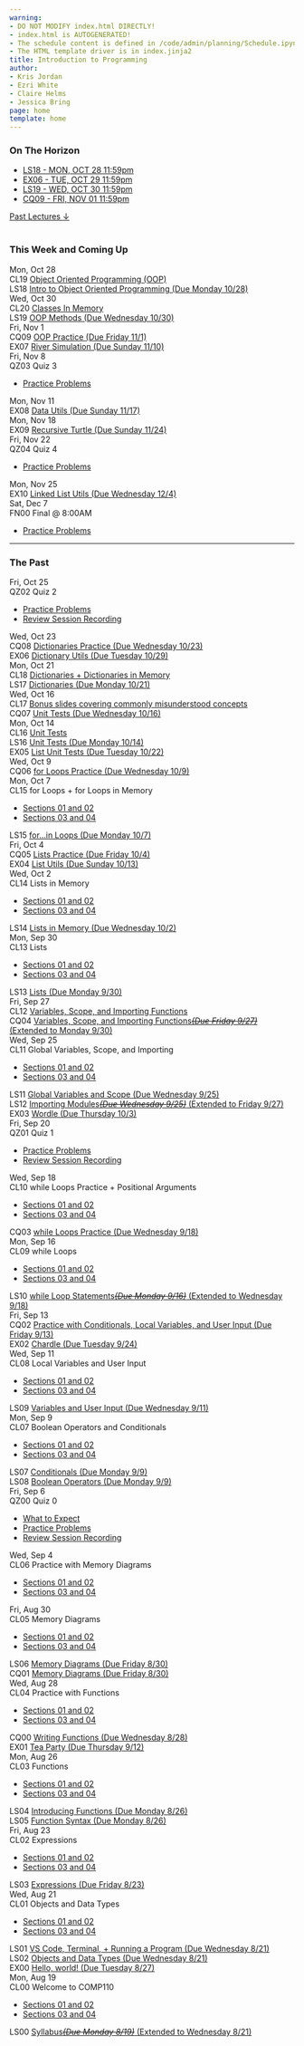 ```yaml
---
warning:
- DO NOT MODIFY index.html DIRECTLY!
- index.html is AUTOGENERATED! 
- The schedule content is defined in /code/admin/planning/Schedule.ipynb
- The HTML template driver is in index.jinja2
title: Introduction to Programming
author:
- Kris Jordan
- Ezri White
- Claire Helms
- Jessica Bring
page: home
template: home
---
```


<div class="link-page pt-4">
<div class="row">

<!-- Horizon Box/Column -->
<div class="col-lg-4 col-md-12 col-md-1 order-lg-3 pt-5"> 
<div class="horizon-box mb-3">
<h3 class="header text-center pt-2">On The Horizon</h3><ul class="list-unstyled d-flexpx-sm-5 px-md-5 px-lg-0 flex-wrap justify-content-center justify-content-md-between justify-content-lg-center align-items-center"><li class="horizon-item"><a href="https://www.gradescope.com/">LS18 - MON, OCT 28 11:59pm</a></li><li class="horizon-item"><a href="/exercises/dict-utils.html">EX06 - TUE, OCT 29 11:59pm</a></li><li class="horizon-item"><a href="https://www.gradescope.com/">LS19 - WED, OCT 30 11:59pm</a></li><li class="horizon-item"><a href="/cqs/oop-mutable.html">CQ09 - FRI, NOV 01 11:59pm</a></li></ul></div>
<div class="past-link">
<a href="#past">
<div class="past-btn">
<div class="text-center align-middle past-text">Past Lectures <span class="down-arrow">&darr;</span></div>
</div>
</a>
</div>
</div>

<!-- Agenda Box/Column -->
<div class="col-lg-8 col-md-12 order-sm-2 order-lg-1 itinerary-col itinerary">
<div>
<!-- Allows us to smooth scroll to This Week and Coming Up section -->
<div id="latest" class="pb-3"></div>
<br>
<!-- Current Week and Future -->
<h3 class="header">This Week and Coming Up</h3></div><div data-type="lecture" data-date="2024-10-28" class="row itinerary-row py-2">
<div class="date col-md-2">Mon, Oct 28</div>
<div class="plans col-md-9"><div class="plan Class">
<span class="kind">CL19 </span><span class="title"><a href="/static/slides/krizzi/KJ_IH_CL18_IntrotoOOP.pdf">Object Oriented Programming (OOP)</a></span></div><div class="plan Lesson">
<span class="kind">LS18 </span><span class="title"><a href="https://www.gradescope.com/">Intro to Object Oriented Programming (Due Monday 10/28)</a></span></div></div>
</div><div data-type="lecture" data-date="2024-10-30" class="row itinerary-row py-2">
<div class="date col-md-2">Wed, Oct 30</div>
<div class="plans col-md-9"><div class="plan Class">
<span class="kind">CL20 </span><span class="title"><a href="/">Classes In Memory</a></span></div><div class="plan Lesson">
<span class="kind">LS19 </span><span class="title"><a href="https://www.gradescope.com/">OOP Methods (Due Wednesday 10/30)</a></span></div></div>
</div><div data-type="lecture" data-date="2024-11-01" class="row itinerary-row py-2">
<div class="date col-md-2">Fri, Nov 1</div>
<div class="plans col-md-9"><div class="plan Challenge Question">
<span class="kind">CQ09 </span><span class="title"><a href="/cqs/oop-mutable.html">OOP Practice (Due Friday 11/1)</a></span></div><div class="plan Exercise">
<span class="kind">EX07 </span><span class="title"><a href="/">River Simulation (Due Sunday 11/10)</a></span></div></div>
</div><div data-type="lecture" data-date="2024-11-08" class="row itinerary-row py-2">
<div class="date col-md-2">Fri, Nov 8</div>
<div class="plans col-md-9"><div class="plan Quiz">
<span class="kind">QZ03 </span><span class="title">Quiz 3</span>
<ul class="links"><li class="link"><a href="/resources/practice/practice-problems.html">Practice Problems</a></li>
</ul></div></div>
</div><div data-type="lecture" data-date="2024-11-11" class="row itinerary-row py-2">
<div class="date col-md-2">Mon, Nov 11</div>
<div class="plans col-md-9"><div class="plan Exercise">
<span class="kind">EX08 </span><span class="title"><a href="/">Data Utils (Due Sunday 11/17)</a></span></div></div>
</div><div data-type="lecture" data-date="2024-11-18" class="row itinerary-row py-2">
<div class="date col-md-2">Mon, Nov 18</div>
<div class="plans col-md-9"><div class="plan Exercise">
<span class="kind">EX09 </span><span class="title"><a href="/">Recursive Turtle (Due Sunday 11/24)</a></span></div></div>
</div><div data-type="lecture" data-date="2024-11-22" class="row itinerary-row py-2">
<div class="date col-md-2">Fri, Nov 22</div>
<div class="plans col-md-9"><div class="plan Quiz">
<span class="kind">QZ04 </span><span class="title">Quiz 4</span>
<ul class="links"><li class="link"><a href="/resources/practice/practice-problems.html">Practice Problems</a></li>
</ul></div></div>
</div><div data-type="lecture" data-date="2024-11-25" class="row itinerary-row py-2">
<div class="date col-md-2">Mon, Nov 25</div>
<div class="plans col-md-9"><div class="plan Exercise">
<span class="kind">EX10 </span><span class="title"><a href="/">Linked List Utils (Due Wednesday 12/4)</a></span></div></div>
</div><div data-type="lecture" data-date="2024-12-07" class="row itinerary-row py-2">
<div class="date col-md-2">Sat, Dec 7</div>
<div class="plans col-md-9"><div class="plan Final">
<span class="kind">FN00 </span><span class="title">Final @ 8:00AM</span>
<ul class="links"><li class="link"><a href="/resources/practice/practice-problems.html">Practice Problems</a></li>
</ul></div></div>
</div><!-- The Past section --><div id='past' class="pb-2"></div>
<hr>
<h3 class="header pt-3">The Past</h3><div data-type="lecture" data-date="2024-10-25" class="row itinerary-row py-2">
<div class="date col-md-2">Fri, Oct 25</div>
<div class="plans col-md-9"><div class="plan Quiz">
<span class="kind">QZ02 </span><span class="title">Quiz 2</span>
<ul class="links"><li class="link"><a href="/resources/practice/practice-problems.html">Practice Problems</a></li>
<li class="link"><a href="https://youtu.be/Gd5kLDn1L0Q">Review Session Recording</a></li>
</ul></div></div>
</div><div data-type="lecture" data-date="2024-10-23" class="row itinerary-row py-2">
<div class="date col-md-2">Wed, Oct 23</div>
<div class="plans col-md-9"><div class="plan Challenge Question">
<span class="kind">CQ08 </span><span class="title"><a href="/static/slides/krizzi/KJ_CQ_Dicts.pdf">Dictionaries Practice (Due Wednesday 10/23)</a></span></div><div class="plan Exercise">
<span class="kind">EX06 </span><span class="title"><a href="/exercises/dict-utils.html">Dictionary Utils (Due Tuesday 10/29)</a></span></div></div>
</div><div data-type="lecture" data-date="2024-10-21" class="row itinerary-row py-2">
<div class="date col-md-2">Mon, Oct 21</div>
<div class="plans col-md-9"><div class="plan Class">
<span class="kind">CL18 </span><span class="title"><a href="/static/slides/krizzi/KJ_IH_CL18_Dictionaries.pdf">Dictionaries + Dictionaries in Memory</a></span></div><div class="plan Lesson">
<span class="kind">LS17 </span><span class="title"><a href="https://www.gradescope.com/">Dictionaries (Due Monday 10/21)</a></span></div></div>
</div><div data-type="lecture" data-date="2024-10-16" class="row itinerary-row py-2">
<div class="date col-md-2">Wed, Oct 16</div>
<div class="plans col-md-9"><div class="plan Class">
<span class="kind">CL17 </span><span class="title"><a href="/static/slides/izzi/SophieSlidesOct16.pdf">Bonus slides covering commonly misunderstood concepts</a></span></div><div class="plan Challenge Question">
<span class="kind">CQ07 </span><span class="title"><a href="/cqs/list-unit-tests.html">Unit Tests (Due Wednesday 10/16)</a></span></div></div>
</div><div data-type="lecture" data-date="2024-10-14" class="row itinerary-row py-2">
<div class="date col-md-2">Mon, Oct 14</div>
<div class="plans col-md-9"><div class="plan Class">
<span class="kind">CL16 </span><span class="title"><a href="/static/slides/alyssa/CL16.pdf">Unit Tests</a></span></div><div class="plan Lesson">
<span class="kind">LS16 </span><span class="title"><a href="https://www.gradescope.com/">Unit Tests (Due Monday 10/14)</a></span></div><div class="plan Exercise">
<span class="kind">EX05 </span><span class="title"><a href="/exercises/list-unit-tests.html">List Unit Tests (Due Tuesday 10/22)</a></span></div></div>
</div><div data-type="lecture" data-date="2024-10-09" class="row itinerary-row py-2">
<div class="date col-md-2">Wed, Oct 9</div>
<div class="plans col-md-9"><div class="plan Challenge Question">
<span class="kind">CQ06 </span><span class="title"><a href="/cqs/for-loops.html">for Loops Practice (Due Wednesday 10/9)</a></span></div></div>
</div><div data-type="lecture" data-date="2024-10-07" class="row itinerary-row py-2">
<div class="date col-md-2">Mon, Oct 7</div>
<div class="plans col-md-9"><div class="plan Class">
<span class="kind">CL15 </span><span class="title">for Loops + for Loops in Memory</span>
<ul class="links"><li class="link"><a href="/static/slides/alyssa/CL15.pdf">Sections 01 and 02</a></li>
<li class="link"><a href="/static/slides/izzi/CL15Hinks.pdf">Sections 03 and 04</a></li>
</ul></div><div class="plan Lesson">
<span class="kind">LS15 </span><span class="title"><a href="https://www.gradescope.com/">for...in Loops (Due Monday 10/7)</a></span></div></div>
</div><div data-type="lecture" data-date="2024-10-04" class="row itinerary-row py-2">
<div class="date col-md-2">Fri, Oct 4</div>
<div class="plans col-md-9"><div class="plan Challenge Question">
<span class="kind">CQ05 </span><span class="title"><a href="/cqs/lists.html">Lists Practice (Due Friday 10/4)</a></span></div><div class="plan Exercise">
<span class="kind">EX04 </span><span class="title"><a href="/exercises/list-utils.html">List Utils (Due Sunday 10/13)</a></span></div></div>
</div><div data-type="lecture" data-date="2024-10-02" class="row itinerary-row py-2">
<div class="date col-md-2">Wed, Oct 2</div>
<div class="plans col-md-9"><div class="plan Class">
<span class="kind">CL14 </span><span class="title">Lists in Memory</span>
<ul class="links"><li class="link"><a href="/static/slides/alyssa/CL14.pdf">Sections 01 and 02</a></li>
<li class="link"><a href="/static/slides/izzi/CL14Hinks_annotated.pdf">Sections 03 and 04</a></li>
</ul></div><div class="plan Lesson">
<span class="kind">LS14 </span><span class="title"><a href="https://www.gradescope.com/">Lists in Memory (Due Wednesday 10/2)</a></span></div></div>
</div><div data-type="lecture" data-date="2024-09-30" class="row itinerary-row py-2">
<div class="date col-md-2">Mon, Sep 30</div>
<div class="plans col-md-9"><div class="plan Class">
<span class="kind">CL13 </span><span class="title">Lists</span>
<ul class="links"><li class="link"><a href="/static/slides/alyssa/CL13.pdf">Sections 01 and 02</a></li>
<li class="link"><a href="/static/slides/izzi/CL13Hinks.pdf">Sections 03 and 04</a></li>
</ul></div><div class="plan Lesson">
<span class="kind">LS13 </span><span class="title"><a href="https://www.gradescope.com/">Lists (Due Monday 9/30)</a></span></div></div>
</div><div data-type="lecture" data-date="2024-09-27" class="row itinerary-row py-2">
<div class="date col-md-2">Fri, Sep 27</div>
<div class="plans col-md-9"><div class="plan Class">
<span class="kind">CL12 </span><span class="title"><a href="/">Variables, Scope, and Importing Functions</a></span></div><div class="plan Challenge Question">
<span class="kind">CQ04 </span><span class="title"><a href="/cqs/imports.html">Variables, Scope, and Importing Functions<s><i>(Due Friday 9/27)</i></s> (Extended to Monday 9/30)</a></span></div></div>
</div><div data-type="lecture" data-date="2024-09-25" class="row itinerary-row py-2">
<div class="date col-md-2">Wed, Sep 25</div>
<div class="plans col-md-9"><div class="plan Class">
<span class="kind">CL11 </span><span class="title">Global Variables, Scope, and Importing</span>
<ul class="links"><li class="link"><a href="/static/slides/alyssa/CL11.pdf">Sections 01 and 02</a></li>
<li class="link"><a href="/static/slides/izzi/CL11Hinks.pdf">Sections 03 and 04</a></li>
</ul></div><div class="plan Lesson">
<span class="kind">LS11 </span><span class="title"><a href="https://www.gradescope.com/">Global Variables and Scope (Due Wednesday 9/25)</a></span></div><div class="plan Lesson">
<span class="kind">LS12 </span><span class="title"><a href="https://www.gradescope.com/">Importing Modules<s><i>(Due Wednesday 9/25)</i></s> (Extended to Friday 9/27)</a></span></div><div class="plan Exercise">
<span class="kind">EX03 </span><span class="title"><a href="/exercises/wordle-pt2.html">Wordle (Due Thursday 10/3)</a></span></div></div>
</div><div data-type="lecture" data-date="2024-09-20" class="row itinerary-row py-2">
<div class="date col-md-2">Fri, Sep 20</div>
<div class="plans col-md-9"><div class="plan Quiz">
<span class="kind">QZ01 </span><span class="title">Quiz 1</span>
<ul class="links"><li class="link"><a href="/resources/practice/practice-problems.html">Practice Problems</a></li>
<li class="link"><a href="https://youtu.be/z98ObWODtf4">Review Session Recording</a></li>
</ul></div></div>
</div><div data-type="lecture" data-date="2024-09-18" class="row itinerary-row py-2">
<div class="date col-md-2">Wed, Sep 18</div>
<div class="plans col-md-9"><div class="plan Class">
<span class="kind">CL10 </span><span class="title">while Loops Practice + Positional Arguments</span>
<ul class="links"><li class="link"><a href="/static/slides/alyssa/CL10.pdf">Sections 01 and 02</a></li>
<li class="link"><a href="/static/slides/izzi/CL10Hinks.pdf">Sections 03 and 04</a></li>
</ul></div><div class="plan Challenge Question">
<span class="kind">CQ03 </span><span class="title"><a href="/cqs/while-loops.html">while Loops Practice (Due Wednesday 9/18)</a></span></div></div>
</div><div data-type="lecture" data-date="2024-09-16" class="row itinerary-row py-2">
<div class="date col-md-2">Mon, Sep 16</div>
<div class="plans col-md-9"><div class="plan Class">
<span class="kind">CL09 </span><span class="title">while Loops</span>
<ul class="links"><li class="link"><a href="/static/slides/alyssa/CL09.pdf">Sections 01 and 02</a></li>
<li class="link"><a href="/static/slides/izzi/CL09Hinks.pdf">Sections 03 and 04</a></li>
</ul></div><div class="plan Lesson">
<span class="kind">LS10 </span><span class="title"><a href="https://www.gradescope.com/">while Loop Statements<s><i>(Due Monday 9/16)</i></s> (Extended to Wednesday 9/18)</a></span></div></div>
</div><div data-type="lecture" data-date="2024-09-13" class="row itinerary-row py-2">
<div class="date col-md-2">Fri, Sep 13</div>
<div class="plans col-md-9"><div class="plan Challenge Question">
<span class="kind">CQ02 </span><span class="title"><a href="/cqs/conditionals.html">Practice with Conditionals, Local Variables, and User Input (Due Friday 9/13)</a></span></div><div class="plan Exercise">
<span class="kind">EX02 </span><span class="title"><a href="/exercises/wordle-pt1.html">Chardle (Due Tuesday 9/24)</a></span></div></div>
</div><div data-type="lecture" data-date="2024-09-11" class="row itinerary-row py-2">
<div class="date col-md-2">Wed, Sep 11</div>
<div class="plans col-md-9"><div class="plan Class">
<span class="kind">CL08 </span><span class="title">Local Variables and User Input</span>
<ul class="links"><li class="link"><a href="/static/slides/alyssa/CL08.pdf">Sections 01 and 02</a></li>
<li class="link"><a href="/static/slides/izzi/CL08Hinks.pdf">Sections 03 and 04</a></li>
</ul></div><div class="plan Lesson">
<span class="kind">LS09 </span><span class="title"><a href="https://www.gradescope.com/">Variables and User Input (Due Wednesday 9/11)</a></span></div></div>
</div><div data-type="lecture" data-date="2024-09-09" class="row itinerary-row py-2">
<div class="date col-md-2">Mon, Sep 9</div>
<div class="plans col-md-9"><div class="plan Class">
<span class="kind">CL07 </span><span class="title">Boolean Operators and Conditionals</span>
<ul class="links"><li class="link"><a href="/static/slides/alyssa/CL07.pdf">Sections 01 and 02</a></li>
<li class="link"><a href="/static/slides/izzi/CL07Hinks.pdf">Sections 03 and 04</a></li>
</ul></div><div class="plan Lesson">
<span class="kind">LS07 </span><span class="title"><a href="https://www.gradescope.com/">Conditionals (Due Monday 9/9)</a></span></div><div class="plan Lesson">
<span class="kind">LS08 </span><span class="title"><a href="https://www.gradescope.com/">Boolean Operators (Due Monday 9/9)</a></span></div></div>
</div><div data-type="lecture" data-date="2024-09-06" class="row itinerary-row py-2">
<div class="date col-md-2">Fri, Sep 6</div>
<div class="plans col-md-9"><div class="plan Quiz">
<span class="kind">QZ00 </span><span class="title">Quiz 0</span>
<ul class="links"><li class="link"><a href="/resources/quiz-expectations.html">What to Expect</a></li>
<li class="link"><a href="/resources/practice/practice-problems.html">Practice Problems</a></li>
<li class="link"><a href="https://youtu.be/Og1cqDH3dKc">Review Session Recording</a></li>
</ul></div></div>
</div><div data-type="lecture" data-date="2024-09-04" class="row itinerary-row py-2">
<div class="date col-md-2">Wed, Sep 4</div>
<div class="plans col-md-9"><div class="plan Class">
<span class="kind">CL06 </span><span class="title">Practice with Memory Diagrams</span>
<ul class="links"><li class="link"><a href="/static/slides/alyssa/CL06.pdf">Sections 01 and 02</a></li>
<li class="link"><a href="/static/slides/izzi/CL06Hinks.pdf">Sections 03 and 04</a></li>
</ul></div></div>
</div><div data-type="lecture" data-date="2024-08-30" class="row itinerary-row py-2">
<div class="date col-md-2">Fri, Aug 30</div>
<div class="plans col-md-9"><div class="plan Class">
<span class="kind">CL05 </span><span class="title">Memory Diagrams</span>
<ul class="links"><li class="link"><a href="/static/slides/alyssa/CL05.pdf">Sections 01 and 02</a></li>
<li class="link"><a href="/static/slides/izzi/CL05Hinks.pdf">Sections 03 and 04</a></li>
</ul></div><div class="plan Lesson">
<span class="kind">LS06 </span><span class="title"><a href="https://www.gradescope.com/">Memory Diagrams (Due Friday 8/30)</a></span></div><div class="plan Challenge Question">
<span class="kind">CQ01 </span><span class="title"><a href="https://www.gradescope.com/">Memory Diagrams (Due Friday 8/30)</a></span></div></div>
</div><div data-type="lecture" data-date="2024-08-28" class="row itinerary-row py-2">
<div class="date col-md-2">Wed, Aug 28</div>
<div class="plans col-md-9"><div class="plan Class">
<span class="kind">CL04 </span><span class="title">Practice with Functions</span>
<ul class="links"><li class="link"><a href="/static/slides/alyssa/CL04.pdf">Sections 01 and 02</a></li>
<li class="link"><a href="/static/slides/izzi/CL04Hinks.pdf">Sections 03 and 04</a></li>
</ul></div><div class="plan Challenge Question">
<span class="kind">CQ00 </span><span class="title"><a href="/cqs/CQ00-functions.html">Writing Functions (Due Wednesday 8/28)</a></span></div><div class="plan Exercise">
<span class="kind">EX01 </span><span class="title"><a href="/exercises/tea_party.html">Tea Party (Due Thursday 9/12)</a></span></div></div>
</div><div data-type="lecture" data-date="2024-08-26" class="row itinerary-row py-2">
<div class="date col-md-2">Mon, Aug 26</div>
<div class="plans col-md-9"><div class="plan Class">
<span class="kind">CL03 </span><span class="title">Functions</span>
<ul class="links"><li class="link"><a href="/static/slides/alyssa/CL03.pdf">Sections 01 and 02</a></li>
<li class="link"><a href="/static/slides/izzi/CL03Hinks.pdf">Sections 03 and 04</a></li>
</ul></div><div class="plan Lesson">
<span class="kind">LS04 </span><span class="title"><a href="https://www.gradescope.com/">Introducing Functions (Due Monday 8/26)</a></span></div><div class="plan Lesson">
<span class="kind">LS05 </span><span class="title"><a href="https://www.gradescope.com/">Function Syntax (Due Monday 8/26)</a></span></div></div>
</div><div data-type="lecture" data-date="2024-08-23" class="row itinerary-row py-2">
<div class="date col-md-2">Fri, Aug 23</div>
<div class="plans col-md-9"><div class="plan Class">
<span class="kind">CL02 </span><span class="title">Expressions</span>
<ul class="links"><li class="link"><a href="/static/slides/alyssa/CL02.pdf">Sections 01 and 02</a></li>
<li class="link"><a href="/static/slides/izzi/CL02Hinks.pdf">Sections 03 and 04</a></li>
</ul></div><div class="plan Lesson">
<span class="kind">LS03 </span><span class="title"><a href="https://www.gradescope.com/">Expressions (Due Friday 8/23)</a></span></div></div>
</div><div data-type="lecture" data-date="2024-08-21" class="row itinerary-row py-2">
<div class="date col-md-2">Wed, Aug 21</div>
<div class="plans col-md-9"><div class="plan Class">
<span class="kind">CL01 </span><span class="title">Objects and Data Types</span>
<ul class="links"><li class="link"><a href="/static/slides/alyssa/CL01.pdf">Sections 01 and 02</a></li>
<li class="link"><a href="/static/slides/izzi/CL01Hinks.pdf">Sections 03 and 04</a></li>
</ul></div><div class="plan Lesson">
<span class="kind">LS01 </span><span class="title"><a href="https://www.gradescope.com/">VS Code, Terminal, + Running a Program (Due Wednesday 8/21)</a></span></div><div class="plan Lesson">
<span class="kind">LS02 </span><span class="title"><a href="https://www.gradescope.com/">Objects and Data Types (Due Wednesday 8/21)</a></span></div><div class="plan Exercise">
<span class="kind">EX00 </span><span class="title"><a href="/exercises/hello_world.html">Hello, world! (Due Tuesday 8/27)</a></span></div></div>
</div><div data-type="lecture" data-date="2024-08-19" class="row itinerary-row py-2">
<div class="date col-md-2">Mon, Aug 19</div>
<div class="plans col-md-9"><div class="plan Class">
<span class="kind">CL00 </span><span class="title">Welcome to COMP110</span>
<ul class="links"><li class="link"><a href="/static/slides/alyssa/CL00.pdf">Sections 01 and 02</a></li>
<li class="link"><a href="/static/slides/izzi/CL00Hinks.pdf">Sections 03 and 04</a></li>
</ul></div><div class="plan Lesson">
<span class="kind">LS00 </span><span class="title"><a href="https://www.gradescope.com/">Syllabus<s><i>(Due Monday 8/19)</i></s> (Extended to Wednesday 8/21)</a></span></div></div>
</div></div>
</div>
